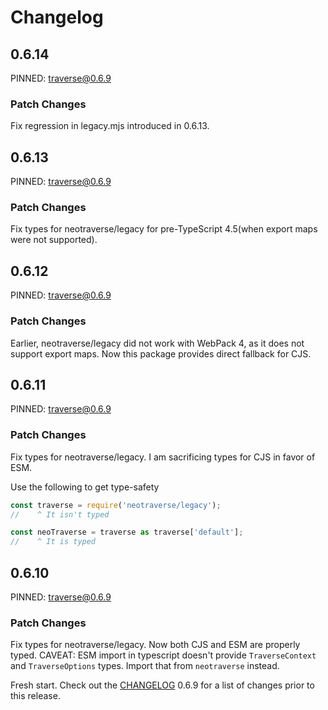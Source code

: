 # Changelog

## 0.6.14

PINNED: traverse@0.6.9

### Patch Changes

Fix regression in legacy.mjs introduced in 0.6.13.

## 0.6.13

PINNED: traverse@0.6.9

### Patch Changes

Fix types for neotraverse/legacy for pre-TypeScript 4.5(when export maps were not supported).

## 0.6.12

PINNED: traverse@0.6.9

### Patch Changes

Earlier, neotraverse/legacy did not work with WebPack 4, as it does not support export maps. Now this package provides direct fallback for CJS.

## 0.6.11

PINNED: traverse@0.6.9

### Patch Changes

Fix types for neotraverse/legacy. I am sacrificing types for CJS in favor of ESM.

Use the following to get type-safety

```ts
const traverse = require('neotraverse/legacy');
//    ^ It isn't typed

const neoTraverse = traverse as traverse['default'];
//    ^ It is typed
```

## 0.6.10

PINNED: traverse@0.6.9

### Patch Changes

Fix types for neotraverse/legacy. Now both CJS and ESM are properly typed. CAVEAT: ESM import in typescript doesn't provide `TraverseContext` and `TraverseOptions` types. Import that from `neotraverse` instead.

Fresh start. Check out the [CHANGELOG](https://github.com/ljharb/js-traverse/blob/main/CHANGELOG.md#v069---2024-04-08) 0.6.9 for a list of changes prior to this release.
